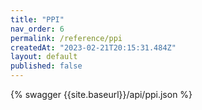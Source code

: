 ```yaml
---
title: "PPI"
nav_order: 6
permalink: /reference/ppi
createdAt: "2023-02-21T20:15:31.484Z"
layout: default
published: false
---
```



{% swagger {{site.baseurl}}/api/ppi.json %}